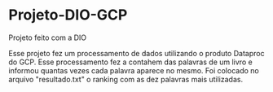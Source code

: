 # Projeto-DIO-GCP
Projeto feito com a DIO

Esse projeto fez um processamento de dados utilizando o produto Dataproc do GCP. 
Esse processamento fez a contahem das palavras de um livro e informou quantas vezes cada palavra aparece no mesmo.
Foi colocado no arquivo "resultado.txt" o ranking com as dez palavras mais utilizadas.
